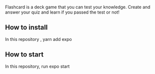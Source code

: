 Flashcard is a deck game that you can test your knowledge. Create and answer your quiz and learn if you passed the test or not!

## How to install
In this repository , yarn add expo

## How to start
In this repository, run expo start
